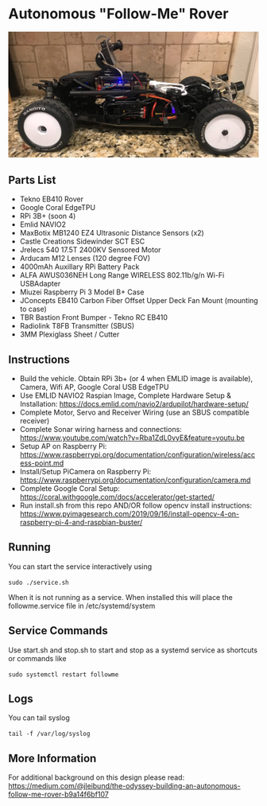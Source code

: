 # Autonomous "Follow-Me" Rover
![Tekno EB410 "Follow-Me" Rover](https://github.com/jleibund/followme/blob/dev/rover_side.jpg?raw=true)

## Parts List
- Tekno EB410 Rover
- Google Coral EdgeTPU
- RPi 3B+ (soon 4)
- Emlid NAVIO2
- MaxBotix MB1240 EZ4 Ultrasonic Distance Sensors (x2)
- Castle Creations Sidewinder SCT ESC
- Jrelecs 540 17.5T 2400KV Sensored Motor
- Arducam M12 Lenses (120 degree FOV)
- 4000mAh Auxillary RPi Battery Pack
- ALFA AWUS036NEH Long Range WIRELESS 802.11b/g/n Wi-Fi USBAdapter
- Miuzei Raspberry Pi 3 Model B+ Case
- JConcepts EB410 Carbon Fiber Offset Upper Deck Fan Mount (mounting to case)
- TBR Bastion Front Bumper - Tekno RC EB410
- Radiolink T8FB Transmitter (SBUS)
- 3MM Plexiglass Sheet / Cutter

## Instructions

- Build the vehicle.  Obtain RPi 3b+ (or 4 when EMLID image is available), Camera, Wifi AP, Google Coral USB EdgeTPU
- Use EMLID NAVIO2 Raspian Image, Complete Hardware Setup & Installation:  https://docs.emlid.com/navio2/ardupilot/hardware-setup/
- Complete Motor, Servo and Receiver Wiring (use an SBUS compatible receiver)
- Complete Sonar wiring harness and connections:  https://www.youtube.com/watch?v=Rba1ZdL0vyE&feature=youtu.be
- Setup AP on Raspberry Pi:  https://www.raspberrypi.org/documentation/configuration/wireless/access-point.md
- Install/Setup PiCamera on Raspberry Pi:  https://www.raspberrypi.org/documentation/configuration/camera.md
- Complete Google Coral Setup:  https://coral.withgoogle.com/docs/accelerator/get-started/
- Run install.sh from this repo AND/OR follow opencv install instructions:  https://www.pyimagesearch.com/2019/09/16/install-opencv-4-on-raspberry-pi-4-and-raspbian-buster/

## Running

You can start the service interactively using

``` sudo ./service.sh ```

When it is not running as a service.  When installed this will place the followme.service file in /etc/systemd/system

## Service Commands

Use start.sh and stop.sh to start and stop as a systemd service as shortcuts or commands like 

``` sudo systemctl restart followme ```

## Logs

You can tail syslog

``` tail -f /var/log/syslog ```

## More Information

For additional background on this design please read:  https://medium.com/@jleibund/the-odyssey-building-an-autonomous-follow-me-rover-b9a14f6bf107
